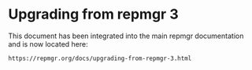 Upgrading from repmgr 3
=======================

This document has been integrated into the main repmgr documentation
and is now located here:

    https://repmgr.org/docs/upgrading-from-repmgr-3.html

